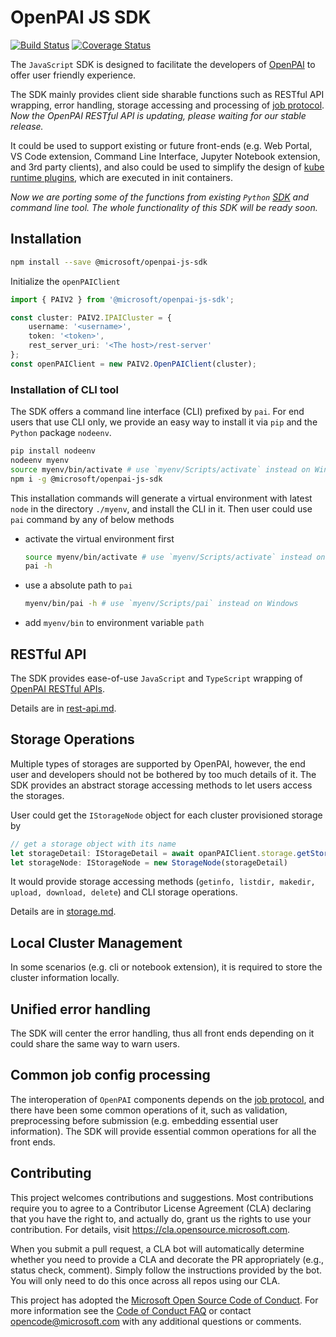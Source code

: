 # OpenPAI JS SDK

[![Build Status](https://www.travis-ci.org/microsoft/openpaisdk.svg?branch=master)](https://travis-ci.org/microsoft/openpaisdk)
[![Coverage Status](https://coveralls.io/repos/github/microsoft/openpaisdk/badge.svg)](https://coveralls.io/github/microsoft/openpaisdk)

The `JavaScript` SDK is designed to facilitate the developers of [OpenPAI](https://github.com/microsoft/pai) to offer user friendly experience.

The SDK mainly provides client side sharable functions such as RESTful API wrapping, error handling, storage accessing and processing of [job protocol](https://github.com/microsoft/openpai-protocol). *Now the OpenPAI RESTful API is updating, please waiting for our stable release.*

It could be used to support existing or future front-ends (e.g. Web Portal, VS Code extension, Command Line Interface, Jupyter Notebook extension, and 3rd party clients), and also could be used to simplify the design of [kube runtime plugins](https://github.com/microsoft/openpai-runtime), which are executed in init containers.

*Now we are porting some of the functions from existing `Python` [SDK](https://github.com/microsoft/pai/tree/v0.17.0/contrib/python-sdk) and command line tool. The whole functionality of this SDK will be ready soon.*

## Installation

```bash
npm install --save @microsoft/openpai-js-sdk
```

Initialize the `openPAIClient`

```ts
import { PAIV2 } from '@microsoft/openpai-js-sdk';

const cluster: PAIV2.IPAICluster = {
    username: '<username>',
    token: '<token>',
    rest_server_uri: '<The host>/rest-server'
};
const openPAIClient = new PAIV2.OpenPAIClient(cluster);
```

### Installation of CLI tool

The SDK offers a command line interface (CLI) prefixed by `pai`. For end users that use CLI only, we provide an easy way to install it via `pip` and the `Python` package `nodeenv`.

```bash
pip install nodeenv
nodeenv myenv
source myenv/bin/activate # use `myenv/Scripts/activate` instead on Windows
npm i -g @microsoft/openpai-js-sdk
```

This installation commands will generate a virtual environment with latest `node` in the directory `./myenv`, and install the CLI in it. Then user could use `pai` command by any of below methods

- activate the virtual environment first

    ```bash
    source myenv/bin/activate # use `myenv/Scripts/activate` instead on Windows
    pai -h
    ```

- use a absolute path to `pai`

    ```bash
    myenv/bin/pai -h # use `myenv/Scripts/pai` instead on Windows
    ```

- add `myenv/bin` to environment variable `path`

## RESTful API

The SDK provides ease-of-use `JavaScript` and `TypeScript` wrapping of  [OpenPAI RESTful APIs](https://github.com/microsoft/pai/blob/master/docs/rest-server/API.md).

Details are in [rest-api.md](https://github.com/microsoft/openpaisdk/blob/master/docs/rest-api.md).

## Storage Operations

Multiple types of storages are supported by OpenPAI, however, the end user and developers should not be bothered by too much details of it. The SDK provides an abstract storage accessing methods to let users access the storages.

User could get the `IStorageNode` object for each cluster provisioned storage by

```ts
// get a storage object with its name
let storageDetail: IStorageDetail = await opanPAIClient.storage.getStorageByName(name)
let storageNode: IStorageNode = new StorageNode(storageDetail)
```

It would provide storage accessing methods (`getinfo, listdir, makedir, upload, download, delete`) and CLI storage operations.

Details are in [storage.md](https://github.com/microsoft/openpaisdk/blob/master/docs/storage.md).

## Local Cluster Management

In some scenarios (e.g. cli or notebook extension), it is required to store the cluster information locally.

## Unified error handling

The SDK will center the error handling, thus all front ends depending on it could share the same way to warn users.

## Common job config processing

The interoperation of `OpenPAI` components depends on the [job protocol](https://github.com/microsoft/openpai-protocol), and there have been some common operations of it, such as validation, preprocessing before submission (e.g. embedding essential user information). The SDK will provide essential common operations for all the front ends.

## Contributing

This project welcomes contributions and suggestions.  Most contributions require you to agree to a
Contributor License Agreement (CLA) declaring that you have the right to, and actually do, grant us
the rights to use your contribution. For details, visit https://cla.opensource.microsoft.com.

When you submit a pull request, a CLA bot will automatically determine whether you need to provide
a CLA and decorate the PR appropriately (e.g., status check, comment). Simply follow the instructions
provided by the bot. You will only need to do this once across all repos using our CLA.

This project has adopted the [Microsoft Open Source Code of Conduct](https://opensource.microsoft.com/codeofconduct/).
For more information see the [Code of Conduct FAQ](https://opensource.microsoft.com/codeofconduct/faq/) or
contact [opencode@microsoft.com](mailto:opencode@microsoft.com) with any additional questions or comments.
